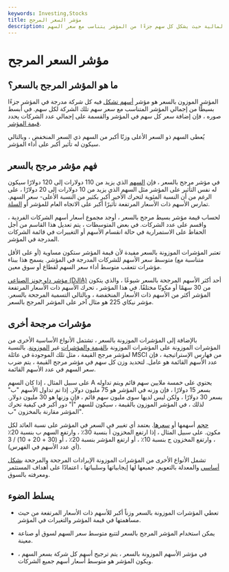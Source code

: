 ```yaml
---
keywords: Investing,Stocks
title: مؤشر السعر المرجح
description: المؤشر الموزون بالسعر هو مؤشر سوق الأوراق المالية حيث يشكل كل سهم جزءًا من المؤشر يتناسب مع سعر السهم.
---
```


# مؤشر السعر المرجح
## ما هو المؤشر المرجح بالسعر؟

المؤشر الموزون بالسعر هو مؤشر [أسهم تشكل](/index) فيه كل شركة مدرجة في المؤشر جزءًا بسيطًا من إجمالي المؤشر المتناسب مع سعر سهم تلك الشركة لكل سهم. في أبسط صوره ، فإن إضافة سعر كل سهم في المؤشر والقسمة على إجمالي عدد الشركات يحدد [قيمة المؤشر](/value).

يُعطى السهم ذو السعر الأعلى وزنًا أكبر من السهم ذي السعر المنخفض ، وبالتالي سيكون له تأثير أكبر على أداء المؤشر.

## فهم مؤشر مرجح بالسعر

في مؤشر مرجح بالسعر ، فإن [السهم](/stock) الذي يزيد من 110 دولارات إلى 120 دولارًا سيكون له نفس التأثير على المؤشر مثل السهم الذي يزيد من 10 دولارات إلى 20 دولارًا ، على الرغم من أن النسبة المئوية لتحرك الأخير أكبر بكثير من النسبة الأعلى- سعر السهم. تمارس الأسهم ذات الأسعار المرتفعة تأثيرًا أكبر على الاتجاه العام للمؤشر أو [السلة](/basket).

لحساب قيمة مؤشر بسيط مرجح بالسعر ، أوجد مجموع أسعار أسهم الشركات الفردية ، واقسم على عدد الشركات. في بعض المتوسطات ، يتم تعديل هذا القاسم من أجل الحفاظ على الاستمرارية في حالة انقسام الأسهم أو التغييرات في قائمة الشركات المدرجة في المؤشر.

تعتبر المؤشرات الموزونة بالسعر مفيدة لأن قيمة المؤشر ستكون مساوية (أو على الأقل متناسبة مع) متوسط سعر الأسهم للشركات المدرجة في المؤشر. يسمح هذا ببناء مؤشرات تتعقب متوسط أداء سعر السهم لقطاع أو سوق معين.

[مؤشر داو جونز الصناعي (DJIA)](/djia) أحد أكثر الأسهم المرجحة بالسعر شيوعًا ، والذي يتكون من 30 سهمًا أو مكونًا مختلفًا. في هذا المؤشر ، تحرك الأسهم ذات الأسعار المرتفعة المؤشر أكثر من الأسهم ذات الأسعار المنخفضة ، وبالتالي التسمية المرجحة بالسعر. مؤشر نيكاي 225 هو مثال آخر على المؤشر المرجح بالسعر.

## مؤشرات مرجحة أخرى

بالإضافة إلى المؤشرات الموزونة بالسعر ، تشتمل الأنواع الأساسية الأخرى من المؤشرات الموزونة على المؤشرات الموزونة [بالقيمة والمؤشرات](/capitalizationweightedindex) غير [الموزونة](/unweightedindex). بالنسبة لمؤشر مرجح القيمة ، مثل تلك الموجودة في عائلة MSCI من فهارس الإستراتيجية ، فإن عدد الأسهم القائمة هو عامل. لتحديد وزن كل سهم في مؤشر مرجح القيمة ، يتم ضرب سعر السهم في عدد الأسهم القائمة.

على سبيل المثال ، إذا كان السهم A يحتوي على خمسة ملايين سهم قائم ويتم تداوله بسعر 15 دولارًا ، فإن وزنه في المؤشر هو 75 مليون دولار. إذا تم تداول الأسهم "ب" بسعر 30 دولارًا ، ولكن ليس لديها سوى مليون سهم قائم ، فإن وزنها هو 30 مليون دولار. لذلك ، في المؤشر الموزون بالقيمة ، سيكون للسهم "أ" دور أكبر في كيفية تحرك المؤشر مقارنة بالمخزون "ب".

[حجم](/volume) أسهمها أو [سعرها](/quoted-price). يعتمد أي تغيير في السعر في المؤشر على نسبة العائد لكل مكون. على سبيل المثال ، إذا ارتفع المخزون أ بنسبة 30٪ ، وارتفع السهم ب بنسبة 20٪ ، وارتفع المخزون ج بنسبة 10٪ ، أو ارتفع المؤشر بنسبة 20٪ ، أو (30 + 20 + 10) / 3 (أي عدد الأسهم في الفهرس).

تشمل الأنواع الأخرى من المؤشرات الموزونة الإيرادات المرجحة والمرجحة [بشكل أساسي](/fundamentally_weighted_index) والمعدلة بالتعويم. جميعها لها إيجابياتها وسلبياتها ، اعتمادًا على أهداف المستثمر ومعرفته بالسوق.

## يسلط الضوء

- تعطي المؤشرات الموزونة بالسعر وزناً أكبر للأسهم ذات الأسعار المرتفعة من حيث مساهمتها في قيمة المؤشر والتغيرات في المؤشر.

- يمكن استخدام المؤشر المرجح بالسعر لتتبع متوسط سعر السهم لسوق أو صناعة معينة.

- في مؤشر الأسهم الموزونة بالسعر ، يتم ترجيح أسهم كل شركة بسعر السهم ، ويكون المؤشر هو متوسط أسعار أسهم جميع الشركات.

